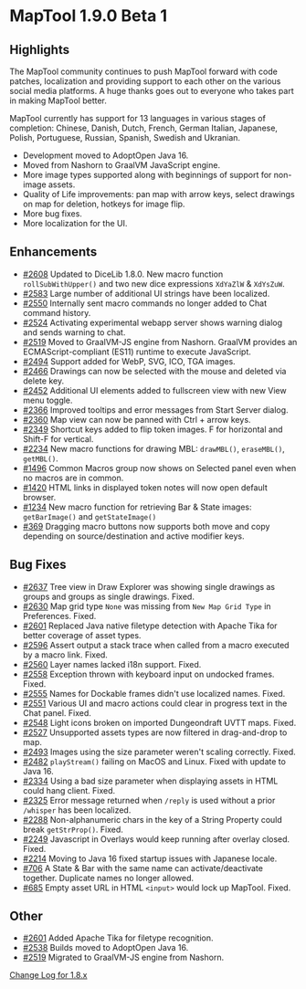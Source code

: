 # MapTool 1.9.0 Beta 1
## Highlights
The MapTool community continues to push MapTool forward with code patches, localization and providing support to each other on the various social media platforms.  A huge thanks goes out to everyone who takes part in making MapTool better.

MapTool currently has support for 13 languages in various stages of completion: Chinese, Danish, Dutch, French, German Italian, Japanese, Polish, Portuguese, Russian, Spanish, Swedish and Ukranian.  
  
- Development moved to AdoptOpen Java 16.
- Moved from Nashorn to GraalVM JavaScript engine.
- More image types supported along with beginnings of support for non-image assets.
- Quality of Life improvements: pan map with arrow keys, select drawings on map for deletion, hotkeys for image flip.
- More bug fixes.
- More localization for the UI.

## Enhancements
- [#2608][i2608] Updated to DiceLib 1.8.0.  New macro function `rollSubWithUpper()` and two new dice expressions `XdYaZlW` & `XdYsZuW`.
- [#2583][i2583] Large number of additional UI strings have been localized.
- [#2550][i2550] Internally sent macro commands no longer added to Chat command history.
- [#2524][i2524] Activating experimental webapp server shows warning dialog and sends warning to chat.
- [#2519][i2519] Moved to GraalVM-JS engine from Nashorn. GraalVM provides an ECMAScript-compliant (ES11) runtime to execute JavaScript.
- [#2494][i2494] Support added for WebP, SVG, ICO, TGA images.
- [#2466][i2466] Drawings can now be selected with the mouse and deleted via delete key.
- [#2452][i2452] Additional UI elements added to fullscreen view with new View menu toggle.
- [#2366][i2366] Improved tooltips and error messages from Start Server dialog. 
- [#2360][i2360] Map view can now be panned with Ctrl + arrow keys.
- [#2349][i2349] Shortcut keys added to flip token images. F for horizontal and Shift-F for vertical.
- [#2234][i2234] New macro functions for drawing MBL: `drawMBL()`, `eraseMBL()`, `getMBL()`.
- [#1496][i1496] Common Macros group now shows on Selected panel even when no macros are in common.
- [#1420][i1420] HTML links in displayed token notes will now open default browser.
- [#1234][i1234] New macro function for retrieving Bar & State images: `getBarImage()` and `getStateImage()`
- [#369][i369] Dragging macro buttons now supports both move and copy depending on source/destination and active modifier keys. 

## Bug Fixes
- [#2637][i2637] Tree view in Draw Explorer was showing single drawings as groups and groups as single drawings. Fixed. 
- [#2630][i2630] Map grid type `None` was missing from `New Map Grid Type` in Preferences. Fixed. 
- [#2601][i2601] Replaced Java native filetype detection with Apache Tika for better coverage of asset types.
- [#2596][i2596] Assert output a stack trace when called from a macro executed by a macro link. Fixed.
- [#2560][i2560] Layer names lacked i18n support. Fixed.
- [#2558][i2558] Exception thrown with keyboard input on undocked frames. Fixed.
- [#2555][i2555] Names for Dockable frames didn't use localized names. Fixed.
- [#2551][i2551] Various UI and macro actions could clear in progress text in the Chat panel. Fixed.
- [#2548][i2548] Light icons broken on imported Dungeondraft UVTT maps. Fixed.
- [#2527][i2527] Unsupported assets types are now filtered in drag-and-drop to map.
- [#2493][i2493] Images using the size parameter weren't scaling correctly. Fixed.
- [#2482][i2482] `playStream()` failing on MacOS and Linux. Fixed with update to Java 16.
- [#2334][i2334] Using a bad size parameter when displaying assets in HTML could hang client. Fixed.
- [#2325][i2325] Error message returned when `/reply` is used without a prior `/whisper` has been localized.
- [#2288][i2288] Non-alphanumeric chars in the key of a String Property could break `getStrProp()`. Fixed.
- [#2249][i2249] Javascript in Overlays would keep running after overlay closed. Fixed.
- [#2214][i2214] Moving to Java 16 fixed startup issues with Japanese locale.
- [#706][i706] A State & Bar with the same name can activate/deactivate together. Duplicate names no longer allowed.
- [#685][i685] Empty asset URL in HTML `<input>` would lock up MapTool. Fixed.

## Other
- [#2601][i2601] Added Apache Tika for filetype recognition. 
- [#2538][i2538] Builds moved to AdoptOpen Java 16. 
- [#2519][i2519] Migrated to GraalVM-JS engine from Nashorn.

[i2637]: https://github.com/RPTools/maptool/issues/2637
[i2630]: https://github.com/RPTools/maptool/issues/2630
[i2608]: https://github.com/RPTools/maptool/issues/2608
[i2601]: https://github.com/RPTools/maptool/issues/2601
[i2596]: https://github.com/RPTools/maptool/issues/2596
[i2583]: https://github.com/RPTools/maptool/issues/2583
[i2560]: https://github.com/RPTools/maptool/issues/2560
[i2558]: https://github.com/RPTools/maptool/issues/2558
[i2555]: https://github.com/RPTools/maptool/issues/2555
[i2551]: https://github.com/RPTools/maptool/issues/2551
[i2550]: https://github.com/RPTools/maptool/issues/2550
[i2548]: https://github.com/RPTools/maptool/issues/2548
[i2538]: https://github.com/RPTools/maptool/issues/2538
[i2527]: https://github.com/RPTools/maptool/issues/2527
[i2524]: https://github.com/RPTools/maptool/issues/2524
[i2519]: https://github.com/RPTools/maptool/issues/2519
[i2494]: https://github.com/RPTools/maptool/issues/2494
[i2493]: https://github.com/RPTools/maptool/issues/2493
[i2482]: https://github.com/RPTools/maptool/issues/2482
[i2466]: https://github.com/RPTools/maptool/issues/2466
[i2452]: https://github.com/RPTools/maptool/issues/2452
[i2366]: https://github.com/RPTools/maptool/issues/2366
[i2360]: https://github.com/RPTools/maptool/issues/2360
[i2349]: https://github.com/RPTools/maptool/issues/2349
[i2334]: https://github.com/RPTools/maptool/issues/2334
[i2325]: https://github.com/RPTools/maptool/issues/2325
[i2288]: https://github.com/RPTools/maptool/issues/2288
[i2249]: https://github.com/RPTools/maptool/issues/2249
[i2234]: https://github.com/RPTools/maptool/issues/2234
[i2214]: https://github.com/RPTools/maptool/issues/2214
[i1496]: https://github.com/RPTools/maptool/issues/1496
[i1420]: https://github.com/RPTools/maptool/issues/1420
[i1234]: https://github.com/RPTools/maptool/issues/1234
[i706]: https://github.com/RPTools/maptool/issues/706
[i685]: https://github.com/RPTools/maptool/issues/685
[i369]: https://github.com/RPTools/maptool/issues/369
[i]: https://github.com/RPTools/maptool/issues/
[i]: https://github.com/RPTools/maptool/issues/

[Change Log for 1.8.x](https://github.com/RPTools/maptool/blob/1.8.5/CHANGE_LOG.md)
